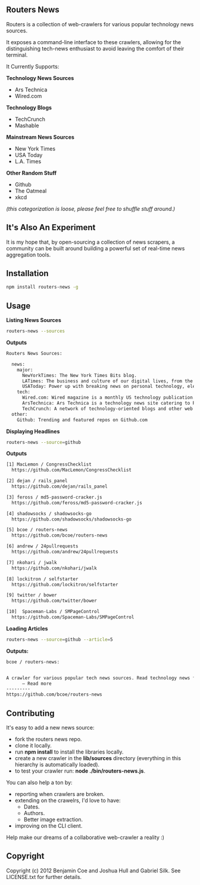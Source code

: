 Routers News
------------------

Routers is a collection of web-crawlers for various popular technology news sources.

It exposes a command-line interface to these crawlers, allowing for the distinguishing tech-news enthusiast to avoid leaving the comfort of their terminal.

It Currently Supports:

__Technology News Sources__
* Ars Technica
* Wired.com

__Technology Blogs__

* TechCrunch
* Mashable

__Mainstream News Sources__

* New York Times
* USA Today
* L.A. Times

__Other Random Stuff__

* Github
* The Oatmeal
* xkcd

_(this categorization is loose, please feel free to shuffle stuff around.)_

It's Also An Experiment
------------

It is my hope that, by open-sourcing a collection of news scrapers, a community can be built around building a powerful set of real-time news aggregation tools.


Installation
------------

```bash
npm install routers-news -g
```

Usage
-----

__Listing News Sources__

```bash
routers-news --sources
```

__Outputs__

```bash
Routers News Sources:

  news:
    major:
      NewYorkTimes: The New York Times Bits blog.
      LATimes: The business and culture of our digital lives, from the L.A. Times.
      USAToday: Power up with breaking news on personal technology, electronics, gaming and computers.
    tech:
      Wired.com: Wired magazine is a monthly US technology publication.
      ArsTechnica: Ars Technica is a technology news site catering to PC enthusiasts.
      TechCrunch: A network of technology-oriented blogs and other web properties.
  other:
    Github: Trending and featured repos on Github.com
```

__Displaying Headlines__

```bash
routers-news --source=github
```

__Outputs__

```bash
[1] MacLemon / CongressChecklist
  https://github.com/MacLemon/CongressChecklist

[2] dejan / rails_panel
  https://github.com/dejan/rails_panel

[3] feross / md5-password-cracker.js
  https://github.com/feross/md5-password-cracker.js

[4] shadowsocks / shadowsocks-go
  https://github.com/shadowsocks/shadowsocks-go

[5] bcoe / routers-news
  https://github.com/bcoe/routers-news

[6] andrew / 24pullrequests
  https://github.com/andrew/24pullrequests

[7] nkohari / jwalk
  https://github.com/nkohari/jwalk

[8] lockitron / selfstarter
  https://github.com/lockitron/selfstarter

[9] twitter / bower
  https://github.com/twitter/bower

[10]  Spaceman-Labs / SMPageControl
  https://github.com/Spaceman-Labs/SMPageControl
```

__Loading Articles__

```bash
routers-news --source=github --article=5
```

__Outputs:__

```bash
bcoe / routers-news:


A crawler for various popular tech news sources. Read technology news from the comfort of your CLI.
      — Read more
---------
https://github.com/bcoe/routers-news
```

Contributing
----------

It's easy to add a new news source:

* fork the routers news repo.
* clone it locally.
* run __npm install__ to install the libraries locally.
* create a new crawler in the __lib/sources__ directory (everything in this hierarchy is automatically loaded).
* to test your crawler run: __node ./bin/routers-news.js__.

You can also help a ton by:

* reporting when crawlers are broken.
* extending on the crawelrs, I'd love to have:
  * Dates.
  * Authors.
  * Better image extraction.
* improving on the CLI client.

Help make our dreams of a collaborative web-crawler a reality :)

Copyright
---------

Copyright (c) 2012 Benjamin Coe and Joshua Hull and Gabriel Silk. See LICENSE.txt for further details.